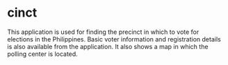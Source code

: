 # cinct
This application is used for finding the precinct in which to vote for elections in the Philippines. Basic voter information and registration details is also available from the application. It also shows a map in which the polling center is located.
